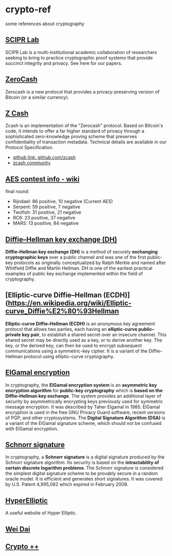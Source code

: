 # crypto-ref
some references about cryptography

## [SCIPR Lab](http://www.scipr-lab.org/)
SCIPR Lab is a multi-institutional academic collaboration of researchers seeking to bring to practice cryptographic proof systems that provide succinct integrity and privacy. See here for our papers.

## [ZeroCash](http://zerocash-project.org/)
Zerocash is a new protocol that provides a privacy-preserving version of Bitcoin (or a similar currency).

## [Z Cash](https://z.cash)
Zcash is an implementation of the "Zerocash" protocol. Based on Bitcoin's code, it intends to offer a far higher standard of privacy through a sophisticated zero-knowledge proving scheme that preserves confidentiality of transaction metadata. Technical details are available in our Protocol Specification.
* [github link: github.com/zcash](https://github.com/zcash)
* [zcash community](https://www.zcashcommunity.com/)

## [AES contest info - wiki](https://en.wikipedia.org/wiki/Advanced_Encryption_Standard_process#Selection_of_the_winner)
final round:

* Rijndael: 86 positive, 10 negative (Current AES)
* Serpent: 59 positive, 7 negative
* Twofish: 31 positive, 21 negative
* RC6: 23 positive, 37 negative
* MARS: 13 positive, 84 negative


## [Diffie–Hellman key exchange (DH)](https://en.wikipedia.org/wiki/Diffie%E2%80%93Hellman_key_exchange)
**Diffie–Hellman key exchange (DH)** is a method of securely **exchanging cryptographic keys** over a public channel and was one of the first public-key protocols as originally conceptualized by Ralph Merkle and named after Whitfield Diffie and Martin Hellman. DH is one of the earliest practical examples of public key exchange implemented within the field of cryptography.


## [Elliptic-curve Diffie–Hellman (ECDH)](https://en.wikipedia.org/wiki/Elliptic-curve_Diffie%E2%80%93Hellman
**Elliptic-curve Diffie–Hellman (ECDH)** is an anonymous key agreement protocol that allows two parties, each having an **elliptic-curve public–private key pair**, to establish a shared secret over an insecure channel. This shared secret may be directly used as a key, or to derive another key. The key, or the derived key, can then be used to encrypt subsequent communications using a symmetric-key cipher. It is a variant of the Diffie–Hellman protocol using elliptic-curve cryptography.

## [ElGamal encryption](https://en.wikipedia.org/wiki/ElGamal_encryption)
In cryptography, the **ElGamal encryption system** is an **asymmetric key encryption algorithm** for **public-key cryptography** which is **based on the Diffie–Hellman key exchange**. The system provides an additional layer of security by asymmetrically encrypting keys previously used for symmetric message encryption. It was described by Taher Elgamal in 1985. ElGamal encryption is used in the free GNU Privacy Guard software, recent versions of PGP, and other cryptosystems. The **Digital Signature Algorithm (DSA)** is a variant of the ElGamal signature scheme, which should not be confused with ElGamal encryption.

## [Schnorr signature](https://en.wikipedia.org/wiki/Schnorr_signature)
In cryptography, a **Schnorr signature** is a digital signature produced by the Schnorr signature algorithm. Its security is based on the **intractability of certain discrete logarithm problems**. The Schnorr signature is considered the simplest digital signature scheme to be provably secure in a random oracle model. It is efficient and generates short signatures. It was covered by U.S. Patent 4,995,082 which expired in February 2008.




## [HyperElliptic](http://hyperelliptic.org/)

A useful website of Hyper Elliptic. 


## [Wei Dai](http://www.weidai.com/)

## [Crypto ++](https://www.cryptopp.com/)